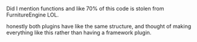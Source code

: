 Did I mention functions and like 70% of this code is stolen from FurnitureEngine LOL.

honestly both plugins have like the same structure, and thought of making everything like this rather than having a framework plugin.